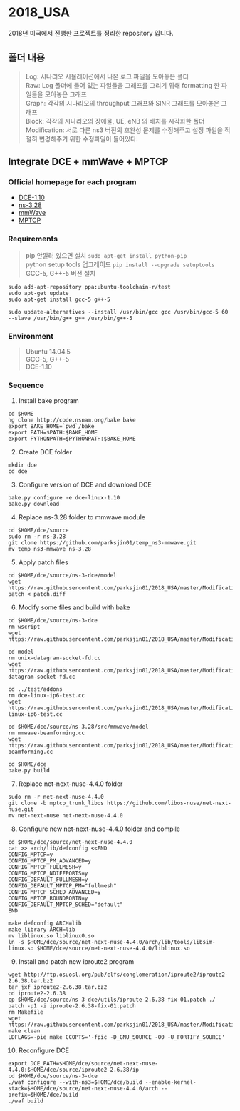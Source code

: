 # 2018_USA
2018년 미국에서 진행한 프로젝트를 정리한 repository 입니다.

## 폴더 내용
> Log: 시나리오 시뮬레이션에서 나온 로그 파일을 모아놓은 폴더  
> Raw: Log 폴더에 들어 있는 파일들을 그래프를 그리기 위해 formatting 한 파일들을 모아놓은 그래프  
> Graph: 각각의 시나리오의 throughput 그래프와 SINR 그래프를 모아놓은 그래프  
> Block: 각각의 시나리오의 장애물, UE, eNB 의 배치를 시각화한 폴더  
> Modification: 서로 다른 ns3 버전의 호완성 문제를 수정해주고 설정 파일을 적절히 변경해주기 위한 수정파일이 들어있다.

## Integrate DCE + mmWave + MPTCP

### Official homepage for each program
- [DCE-1.10](https://ns-3-dce.readthedocs.io/en/dce-1.10/getting-started.html)
- [ns-3.28](https://www.nsnam.org/doxygen/index.html)
- [mmWave](https://github.com/nyuwireless-unipd/ns3-mmwave)
- [MPTCP](https://www.multipath-tcp.org)

### Requirements
> pip 안깔려 있으면 설치 `sudo apt-get install python-pip`  
> python setup tools 업그레이드 `pip install --upgrade setuptools`  
> GCC-5, G++-5 버전 설치
```
sudo add-apt-repository ppa:ubuntu-toolchain-r/test
sudo apt-get update
sudo apt-get install gcc-5 g++-5

sudo update-alternatives --install /usr/bin/gcc gcc /usr/bin/gcc-5 60 --slave /usr/bin/g++ g++ /usr/bin/g++-5
```

### Environment
> Ubuntu 14.04.5  
> GCC-5, G++-5  
> DCE-1.10  

### Sequence
1. Install bake program  
```
cd $HOME
hg clone http://code.nsnam.org/bake bake
export BAKE_HOME=`pwd`/bake
export PATH=$PATH:$BAKE_HOME
export PYTHONPATH=$PYTHONPATH:$BAKE_HOME
```
2. Create DCE folder
```
mkdir dce
cd dce
```

3. Configure version of DCE and download DCE
```
bake.py configure -e dce-linux-1.10
bake.py download
```

4. Replace ns-3.28 folder to mmwave module
```
cd $HOME/dce/source
sudo rm -r ns-3.28
git clone https://github.com/parksjin01/temp_ns3-mmwave.git
mv temp_ns3-mmwave ns-3.28
```

5. Apply patch files
```
cd $HOME/dce/source/ns-3-dce/model
wget https://raw.githubusercontent.com/parksjin01/2018_USA/master/Modification/patch.diff
patch < patch.diff
```

6. Modify some files and build with bake
```
cd $HOME/dce/source/ns-3-dce
rm wscript
wget https://raw.githubusercontent.com/parksjin01/2018_USA/master/Modification/wscript

cd model
rm unix-datagram-socket-fd.cc
wget https://raw.githubusercontent.com/parksjin01/2018_USA/master/Modification/unix-datagram-socket-fd.cc

cd ../test/addons
rm dce-linux-ip6-test.cc
wget https://raw.githubusercontent.com/parksjin01/2018_USA/master/Modification/dce-linux-ip6-test.cc

cd $HOME/dce/source/ns-3.28/src/mmwave/model
rm mmwave-beamforming.cc
wget https://raw.githubusercontent.com/parksjin01/2018_USA/master/Modification/mmwave-beamforming.cc

cd $HOME/dce
bake.py build
```

7. Replace net-next-nuse-4.4.0 folder
```
sudo rm -r net-next-nuse-4.4.0
git clone -b mptcp_trunk_libos https://github.com/libos-nuse/net-next-nuse.git
mv net-next-nuse net-next-nuse-4.4.0
```

8. Configure new net-next-nuse-4.4.0 folder and compile
```
cd $HOME/dce/source/net-next-nuse-4.4.0
cat >> arch/lib/defconfig <<END
CONFIG_MPTCP=y
CONFIG_MPTCP_PM_ADVANCED=y
CONFIG_MPTCP_FULLMESH=y
CONFIG_MPTCP_NDIFFPORTS=y
CONFIG_DEFAULT_FULLMESH=y
CONFIG_DEFAULT_MPTCP_PM="fullmesh"
CONFIG_MPTCP_SCHED_ADVANCED=y
CONFIG_MPTCP_ROUNDROBIN=y
CONFIG_DEFAULT_MPTCP_SCHED="default"
END

make defconfig ARCH=lib
make library ARCH=lib
mv liblinux.so liblinux0.so
ln -s $HOME/dce/source/net-next-nuse-4.4.0/arch/lib/tools/libsim-linux.so $HOME/dce/source/net-next-nuse-4.4.0/liblinux.so
```

9. Install and patch new iproute2 program
```
wget http://ftp.osuosl.org/pub/clfs/conglomeration/iproute2/iproute2-2.6.38.tar.bz2
tar jxf iproute2-2.6.38.tar.bz2
cd iproute2-2.6.38
cp $HOME/dce/source/ns-3-dce/utils/iproute-2.6.38-fix-01.patch ./
patch -p1 -i iproute-2.6.38-fix-01.patch
rm Makefile
wget https://raw.githubusercontent.com/parksjin01/2018_USA/master/Modification/Makefile
make clean
LDFLAGS=-pie make CCOPTS='-fpic -D_GNU_SOURCE -O0 -U_FORTIFY_SOURCE'
```

10. Reconfigure DCE
```
export DCE_PATH=$HOME/dce/source/net-next-nuse-4.4.0:$HOME/dce/source/iproute2-2.6.38/ip
cd $HOME/dce/source/ns-3-dce
./waf configure --with-ns3=$HOME/dce/build --enable-kernel-stack=$HOME/dce/source/net-next-nuse-4.4.0/arch --prefix=$HOME/dce/build
./waf build
```
